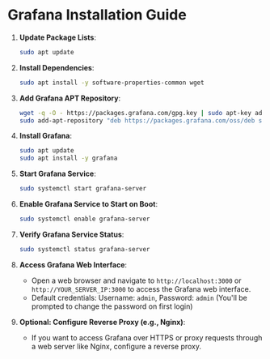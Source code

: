 # Grafana Installation Guide

1. **Update Package Lists**:
    ```bash
    sudo apt update
    ```

2. **Install Dependencies**:
    ```bash
    sudo apt install -y software-properties-common wget
    ```

3. **Add Grafana APT Repository**:
    ```bash
    wget -q -O - https://packages.grafana.com/gpg.key | sudo apt-key add -
    sudo add-apt-repository "deb https://packages.grafana.com/oss/deb stable main"
    ```

4. **Install Grafana**:
    ```bash
    sudo apt update
    sudo apt install -y grafana
    ```

5. **Start Grafana Service**:
    ```bash
    sudo systemctl start grafana-server
    ```

6. **Enable Grafana Service to Start on Boot**:
    ```bash
    sudo systemctl enable grafana-server
    ```

7. **Verify Grafana Service Status**:
    ```bash
    sudo systemctl status grafana-server
    ```

8. **Access Grafana Web Interface**:
   - Open a web browser and navigate to `http://localhost:3000` or `http://YOUR_SERVER_IP:3000` to access the Grafana web interface.
   - Default credentials: Username: `admin`, Password: `admin` (You'll be prompted to change the password on first login)

9. **Optional: Configure Reverse Proxy (e.g., Nginx)**:
   - If you want to access Grafana over HTTPS or proxy requests through a web server like Nginx, configure a reverse proxy. 
